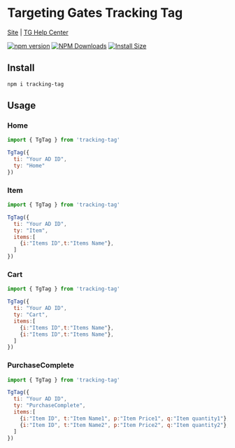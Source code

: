 # Targeting Gates Tracking Tag 

[Site](https://myelinsoft.com/) |
[TG Help Center](https://help.widerplanet.com/)

[![npm version](https://img.shields.io/npm/v/trackingtag.svg?style=flat-square)](https://www.npmjs.com/package/tracking-tag)
[![NPM Downloads](https://img.shields.io/npm/dm/trackingtag.svg?style=flat)](https://npmcharts.com/compare/tracking-tag)
[![Install Size](https://packagephobia.now.sh/badge?p=trackingtag)](https://packagephobia.now.sh/result?p=tracking-tag)


## Install

```shell
npm i tracking-tag
```

## Usage
### Home
```js
import { TgTag } from 'tracking-tag'

TgTag({
  ti: "Your AD ID",
  ty: "Home"
})
```

### Item
```js
import { TgTag } from 'tracking-tag'

TgTag({
  ti: "Your AD ID",
  ty: "Item",
  items:[
    {i:"Items ID",t:"Items Name"},
  ]
})
```

### Cart
```js
import { TgTag } from 'tracking-tag'

TgTag({
  ti: "Your AD ID",
  ty: "Cart",
  items:[
    {i:"Items ID",t:"Items Name"},
    {i:"Items ID",t:"Items Name"},
  ]
})
```

### PurchaseComplete
```js
import { TgTag } from 'tracking-tag'

TgTag({
  ti: "Your AD ID",
  ty: "PurchaseComplete",
  items:[
    {i:"Item ID", t:"Item Name1", p:"Item Price1", q:"Item quantity1"},
    {i:"Item ID", t:"Item Name2", p:"Item Price2", q:"Item quantity2"},
  ]
})
```

